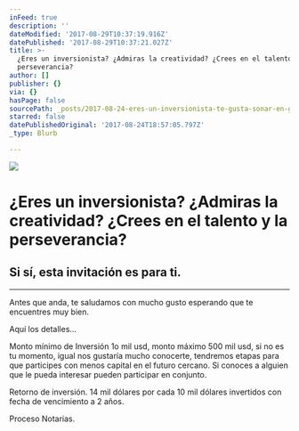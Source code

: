 ```yaml
---
inFeed: true
description: ''
dateModified: '2017-08-29T10:37:19.916Z'
datePublished: '2017-08-29T10:37:21.027Z'
title: >-
  ¿Eres un inversionista? ¿Admiras la creatividad? ¿Crees en el talento y la
  perseverancia?
author: []
publisher: {}
via: {}
hasPage: false
sourcePath: _posts/2017-08-24-eres-un-inversionista-te-gusta-sonar-en-grande-crees-e.md
starred: false
datePublishedOriginal: '2017-08-24T18:57:05.797Z'
_type: Blurb

---
```

![](https://the-grid-user-content.s3-us-west-2.amazonaws.com/268e0ed4-8aef-4c09-b62a-b8e583ef0c2b.jpg)

# ¿Eres un inversionista? ¿Admiras la creatividad? ¿Crees en el talento y la perseverancia?

## Si sí, esta invitación es para ti. 

---

Antes que anda, te saludamos con mucho gusto esperando que te encuentres muy bien.

Aquí los detalles...

Monto mínimo de Inversión 1o mil usd, monto máximo 500 mil usd, si no es tu momento, igual nos gustaría mucho conocerte, tendremos etapas para que participes con menos capital en el futuro cercano. Si conoces a alguien que le pueda interesar pueden participar en conjunto.

Retorno de inversión. 14 mil dólares por cada 10 mil dólares invertidos con fecha de vencimiento a 2 años.

Proceso Notarias.